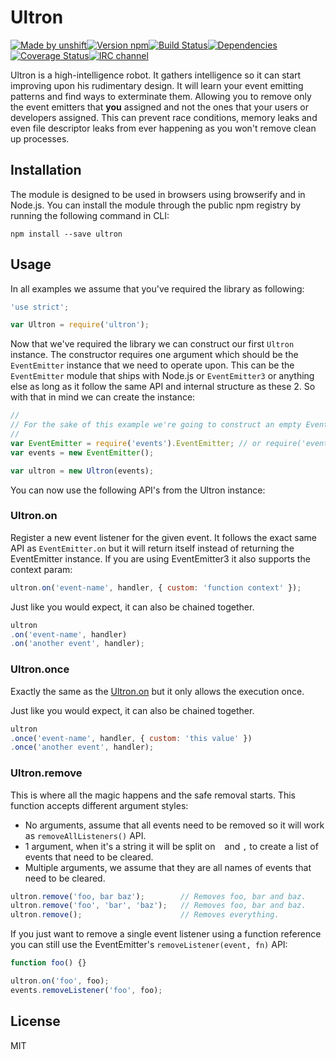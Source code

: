 # Ultron

[![Made by unshift](https://img.shields.io/badge/made%20by-unshift-00ffcc.svg?style=flat-square)](http://unshift.io)[![Version npm](http://img.shields.io/npm/v/ultron.svg?style=flat-square)](http://browsenpm.org/package/ultron)[![Build Status](http://img.shields.io/travis/unshiftio/ultron/master.svg?style=flat-square)](https://travis-ci.org/unshiftio/ultron)[![Dependencies](https://img.shields.io/david/unshiftio/ultron.svg?style=flat-square)](https://david-dm.org/unshiftio/ultron)[![Coverage Status](http://img.shields.io/coveralls/unshiftio/ultron/master.svg?style=flat-square)](https://coveralls.io/r/unshiftio/ultron?branch=master)[![IRC channel](http://img.shields.io/badge/IRC-irc.freenode.net%23unshift-00a8ff.svg?style=flat-square)](http://webchat.freenode.net/?channels=unshift)

Ultron is a high-intelligence robot. It gathers intelligence so it can start
improving upon his rudimentary design. It will learn your event emitting
patterns and find ways to exterminate them. Allowing you to remove only the
event emitters that **you** assigned and not the ones that your users or
developers assigned. This can prevent race conditions, memory leaks and even file
descriptor leaks from ever happening as you won't remove clean up processes.

## Installation

The module is designed to be used in browsers using browserify and in Node.js.
You can install the module through the public npm registry by running the
following command in CLI:

```
npm install --save ultron
```

## Usage

In all examples we assume that you've required the library as following:

```js
'use strict';

var Ultron = require('ultron');
```

Now that we've required the library we can construct our first `Ultron` instance.
The constructor requires one argument which should be the `EventEmitter`
instance that we need to operate upon. This can be the `EventEmitter` module
that ships with Node.js or `EventEmitter3` or anything else as long as it
follow the same API and internal structure as these 2. So with that in mind we
can create the instance:

```js
//
// For the sake of this example we're going to construct an empty EventEmitter
//
var EventEmitter = require('events').EventEmitter; // or require('eventmitter3');
var events = new EventEmitter();

var ultron = new Ultron(events);
```

You can now use the following API's from the Ultron instance:

### Ultron.on

Register a new event listener for the given event. It follows the exact same API
as `EventEmitter.on` but it will return itself instead of returning the
EventEmitter instance. If you are using EventEmitter3 it also supports the
context param:

```js
ultron.on('event-name', handler, { custom: 'function context' });
```

Just like you would expect, it can also be chained together.

```js
ultron
.on('event-name', handler)
.on('another event', handler);
```

### Ultron.once

Exactly the same as the [Ultron.on](#ultronon) but it only allows the execution
once.

Just like you would expect, it can also be chained together.

```js
ultron
.once('event-name', handler, { custom: 'this value' })
.once('another event', handler);
```

### Ultron.remove

This is where all the magic happens and the safe removal starts. This function
accepts different argument styles:

- No arguments, assume that all events need to be removed so it will work as
  `removeAllListeners()` API.
- 1 argument, when it's a string it will be split on ` ` and `,` to create a
  list of events that need to be cleared.
- Multiple arguments, we assume that they are all names of events that need to
  be cleared.

```js
ultron.remove('foo, bar baz');        // Removes foo, bar and baz.
ultron.remove('foo', 'bar', 'baz');   // Removes foo, bar and baz.
ultron.remove();                      // Removes everything.
```

If you just want to remove a single event listener using a function reference
you can still use the EventEmitter's `removeListener(event, fn)` API:

```js
function foo() {}

ultron.on('foo', foo);
events.removeListener('foo', foo);
```

## License

MIT
